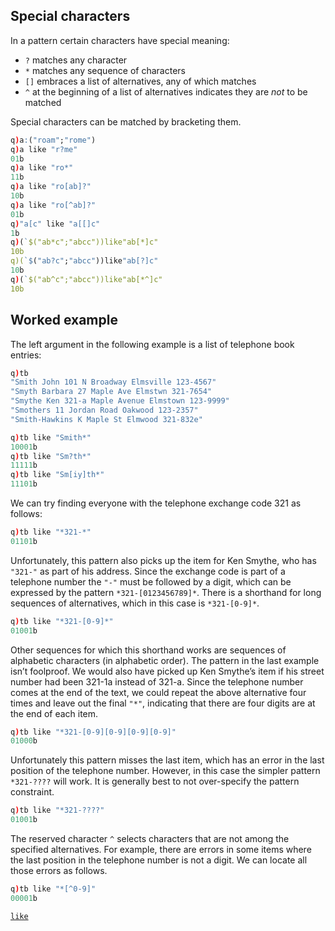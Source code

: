 Special characters
-----------------

In a pattern certain characters have special meaning:

- `?` matches any character
- `*` matches any sequence of characters
- `[]` embraces a list of alternatives, any of which matches
- `^` at the beginning of a list of alternatives indicates they are _not_ to be matched

Special characters can be matched by bracketing them.
```q
q)a:("roam";"rome")
q)a like "r?me"
01b
q)a like "ro*"
11b
q)a like "ro[ab]?"
10b
q)a like "ro[^ab]?"
01b
q)"a[c" like "a[[]c"
1b
q)(`$("ab*c";"abcc"))like"ab[*]c"
10b
q)(`$("ab?c";"abcc"))like"ab[?]c"
10b
q)(`$("ab^c";"abcc"))like"ab[*^]c"
10b
```


Worked example
--------------

The left argument in the following example is a list of telephone book entries:
```q
q)tb
"Smith John 101 N Broadway Elmsville 123-4567"
"Smyth Barbara 27 Maple Ave Elmstwn 321-7654"
"Smythe Ken 321-a Maple Avenue Elmstown 123-9999"
"Smothers 11 Jordan Road Oakwood 123-2357"
"Smith-Hawkins K Maple St Elmwood 321-832e"

q)tb like "Smith*"
10001b
q)tb like "Sm?th*"
11111b
q)tb like "Sm[iy]th*"
11101b
```
We can try finding everyone with the telephone exchange code 321 as follows:
```q
q)tb like "*321-*"
01101b
```
Unfortunately, this pattern also picks up the item for Ken Smythe, who has `"321-"` as part of his address. Since the exchange code is part of a telephone number the `"-"` must be followed by a digit, which can be expressed by the pattern `*321-[0123456789]*`. There is a shorthand for long sequences of alternatives, which in this case is `*321-[0-9]*`.
```q
q)tb like "*321-[0-9]*"
01001b
```
Other sequences for which this shorthand works are sequences of alphabetic characters (in alphabetic order). The pattern in the last example isn’t foolproof. We would also have picked up Ken Smythe’s item if his street number had been 321-1a instead of 321-a. Since the telephone number comes at the end of the text, we could repeat the above alternative four times and leave out the final `"*"`, indicating that there are four digits are at the end of each item.
```q
q)tb like "*321-[0-9][0-9][0-9][0-9]"
01000b
```
Unfortunately this pattern misses the last item, which has an error in the last position of the telephone number. However, in this case the simpler pattern `*321-????` will work. It is generally best to not over-specify the pattern constraint.
```q
q)tb like "*321-????"
01001b
```
The reserved character `^` selects characters that are not among the specified alternatives. For example, there are errors in some items where the last position in the telephone number is not a digit. We can locate all those errors as follows.
```q
q)tb like "*[^0-9]"
00001b
```

<i class="fa fa-hand-o-right"></i> [`like`](/ref/strings/#like)

